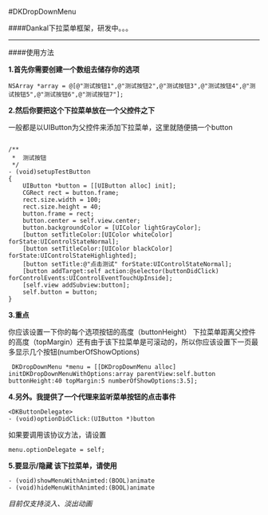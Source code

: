 #DKDropDownMenu

####Dankal下拉菜单框架，研发中。。。
****

####使用方法

**1.首先你需要创建一个数组去储存你的选项**

```
NSArray *array = @[@"测试按钮1",@"测试按钮2",@"测试按钮3",@"测试按钮4",@"测试按钮5",@"测试按钮6",@"测试按钮7"];
```
**2.然后你要把这个下拉菜单放在一个父控件之下**

一般都是以UIButton为父控件来添加下拉菜单，这里就随便搞一个button

```

/**
 *  测试按钮
 */
- (void)setupTestButton
{
    UIButton *button = [[UIButton alloc] init];
    CGRect rect = button.frame;
    rect.size.width = 100;
    rect.size.height = 40;
    button.frame = rect;
    button.center = self.view.center;
    button.backgroundColor = [UIColor lightGrayColor];
    [button setTitleColor:[UIColor whiteColor] forState:UIControlStateNormal];
    [button setTitleColor:[UIColor blackColor] forState:UIControlStateHighlighted];
    [button setTitle:@"点击测试" forState:UIControlStateNormal];
    [button addTarget:self action:@selector(buttonDidClick) forControlEvents:UIControlEventTouchUpInside];
    [self.view addSubview:button];
    self.button = button;
}

```
**3.重点**

你应该设置一下你的每个选项按钮的高度（buttonHeight） 下拉菜单距离父控件的高度（topMargin）还有由于该下拉菜单是可滚动的，所以你应该设置下一页最多显示几个按钮(numberOfShowOptions)

```
 DKDropDownMenu *menu = [[DKDropDownMenu alloc] initDKDropDownMenuWithOptions:array parentView:self.button buttonHeight:40 topMargin:5 numberOfShowOptions:3.5];
```

**4.另外。我提供了一个代理来监听菜单按钮的点击事件**

```
<DKButtonDelegate>
- (void)optionDidClick:(UIButton *)button
```
如果要调用该协议方法，请设置

```
menu.optionDelegate = self;

```


**5.要显示/隐藏 该下拉菜单，请使用**

```
- (void)showMenuWithAnimted:(BOOL)animate
- (void)hideMenuWithAnimted:(BOOL)animate
```

*目前仅支持淡入、淡出动画*


